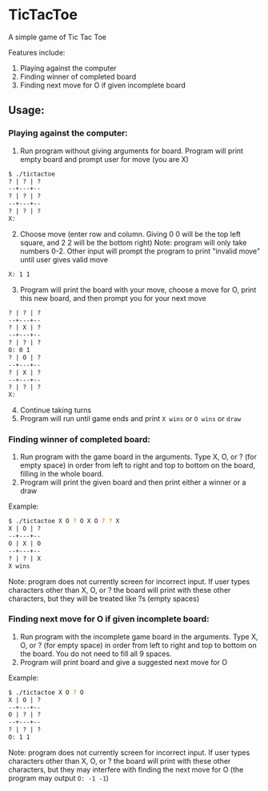 # TicTacToe
A simple game of Tic Tac Toe

Features include:
1. Playing against the computer
2. Finding winner of completed board
3. Finding next move for O if given incomplete board

## Usage:
### Playing against the computer:
1. Run program without giving arguments for board. Program will print empty board and prompt user for move (you are X)
```sh
$ ./tictactoe
? | ? | ?
--+---+--
? | ? | ?
--+---+--
? | ? | ?
X:
```
2. Choose move (enter row and column. Giving 0 0 will be the top left square, and 2 2 will be the bottom right) Note: program will only take numbers 0-2. Other input will prompt the program to print "invalid move" until user gives valid move
```sh
X: 1 1
```
3. Program will print the board with your move, choose a move for O, print this new board, and then prompt you for your next move
```sh
? | ? | ?
--+---+--
? | X | ?
--+---+--
? | ? | ?
O: 0 1
? | O | ?
--+---+--
? | X | ?
--+---+--
? | ? | ?
X: 
```
4. Continue taking turns
5. Program will run until game ends and print ```X wins``` or ```O wins``` or ```draw```

### Finding winner of completed board:
1. Run program with the game board in the arguments. Type X, O, or ? (for empty space) in order from left to right and top to bottom on the board, filling in the whole board.
2. Program will print the given board and then print either a winner or a draw

Example:
```sh
$ ./tictactoe X O ? O X O ? ? X
X | O | ?
--+---+--
O | X | O
--+---+--
? | ? | X
X wins
```
Note: program does not currently screen for incorrect input. If user types characters other than X, O, or ? the board will print with these other characters, but they will be treated like ?s (empty spaces)

### Finding next move for O if given incomplete board:
1. Run program with the incomplete game board in the arguments. Type X, O, or ? (for empty space) in order from left to right and top to bottom on the board. You do not need to fill all 9 spaces. 
2. Program will print board and give a suggested next move for O

Example:
```sh
$ ./tictactoe X O ? O
X | O | ?
--+---+--
O | ? | ?
--+---+--
? | ? | ?
O: 1 1
```
Note: program does not currently screen for incorrect input. If user types characters other than X, O, or ? the board will print with these other characters, but they may interfere with finding the next move for O (the program may output ```O: -1 -1```)


